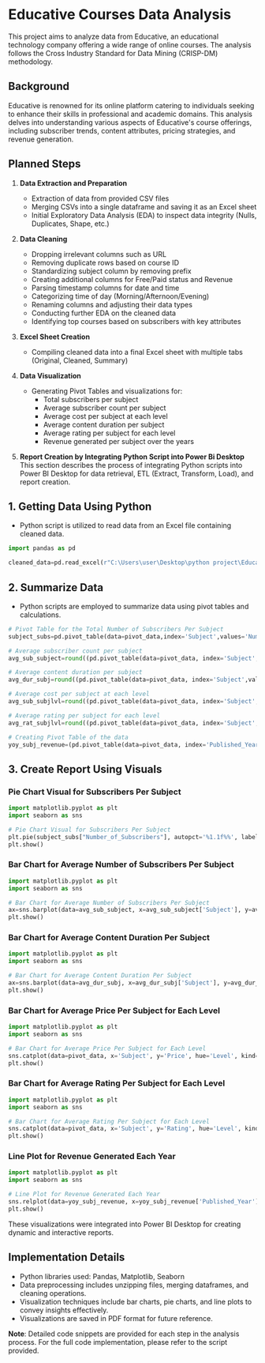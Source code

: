 # Educative Courses Data Analysis

This project aims to analyze data from Educative, an educational technology company offering a wide range of online courses. The analysis follows the Cross Industry Standard for Data Mining (CRISP-DM) methodology.

## Background
Educative is renowned for its online platform catering to individuals seeking to enhance their skills in professional and academic domains. This analysis delves into understanding various aspects of Educative's course offerings, including subscriber trends, content attributes, pricing strategies, and revenue generation.

## Planned Steps
1. **Data Extraction and Preparation**
   - Extraction of data from provided CSV files
   - Merging CSVs into a single dataframe and saving it as an Excel sheet
   - Initial Exploratory Data Analysis (EDA) to inspect data integrity (Nulls, Duplicates, Shape, etc.)

2. **Data Cleaning**
   - Dropping irrelevant columns such as URL
   - Removing duplicate rows based on course ID
   - Standardizing subject column by removing prefix
   - Creating additional columns for Free/Paid status and Revenue
   - Parsing timestamp columns for date and time
   - Categorizing time of day (Morning/Afternoon/Evening)
   - Renaming columns and adjusting their data types
   - Conducting further EDA on the cleaned data
   - Identifying top courses based on subscribers with key attributes

3. **Excel Sheet Creation**
   - Compiling cleaned data into a final Excel sheet with multiple tabs (Original, Cleaned, Summary)

4. **Data Visualization**
   - Generating Pivot Tables and visualizations for:
     - Total subscribers per subject
     - Average subscriber count per subject
     - Average cost per subject at each level
     - Average content duration per subject
     - Average rating per subject for each level
     - Revenue generated per subject over the years
  
5. **Report Creation by Integrating Python Script into Power Bi Desktop**
This section describes the process of integrating Python scripts into Power BI Desktop for data retrieval, ETL (Extract, Transform, Load), and report creation.

## 1. Getting Data Using Python
- Python script is utilized to read data from an Excel file containing cleaned data.
```python
import pandas as pd

cleaned_data=pd.read_excel(r"C:\Users\user\Desktop\python project\Educative Data.xlsx",sheet_name='Cleaned_Data')

```

## 2. Summarize Data
- Python scripts are employed to summarize data using pivot tables and calculations.
```python
# Pivot Table for the Total Number of Subscribers Per Subject
subject_subs=pd.pivot_table(data=pivot_data,index='Subject',values='Number_of_Subscribers',aggfunc='sum').reset_index()

# Average subscriber count per subject
avg_sub_subject=round((pd.pivot_table(data=pivot_data, index='Subject',values='Number_of_Subscribers',aggfunc='mean')),2).reset_index()

# Average content duration per subject
avg_dur_subj=round((pd.pivot_table(data=pivot_data, index='Subject',values='Content_Duration',aggfunc='mean')),1).reset_index()

# Average cost per subject at each level
avg_sub_subjlvl=round((pd.pivot_table(data=pivot_data, index='Subject', columns='Level',values='Price',aggfunc='mean')),2).reset_index()

# Average rating per subject for each level
avg_rat_subjlvl=round((pd.pivot_table(data=pivot_data, index='Subject', columns='Level',values='Rating',aggfunc='mean')),2).reset_index()

# Creating Pivot Table of the data
yoy_subj_revenue=(pd.pivot_table(data=pivot_data, index='Published_Year',values='Revenue',aggfunc="sum")).reset_index()
```

## 3. Create Report Using Visuals

### Pie Chart Visual for Subscribers Per Subject
```python
import matplotlib.pyplot as plt
import seaborn as sns

# Pie Chart Visual for Subscribers Per Subject
plt.pie(subject_subs["Number_of_Subscribers"], autopct='%1.1f%%', labels=subject_subs.loc[:, 'Subject'], shadow=True, colors=custom_palette, startangle=45)
plt.show()
```

### Bar Chart for Average Number of Subscribers Per Subject
```python
import matplotlib.pyplot as plt
import seaborn as sns

# Bar Chart for Average Number of Subscribers Per Subject
ax=sns.barplot(data=avg_sub_subject, x=avg_sub_subject['Subject'], y=avg_sub_subject['Number_of_Subscribers'], palette=custom_palette, order=avg_sub_subject['Subject'])
plt.show()
```

### Bar Chart for Average Content Duration Per Subject
```python
import matplotlib.pyplot as plt
import seaborn as sns

# Bar Chart for Average Content Duration Per Subject
ax=sns.barplot(data=avg_dur_subj, x=avg_dur_subj['Subject'], y=avg_dur_subj['Content_Duration'], palette=custom_palette, order=avg_dur_subj['Subject'])
plt.show()
```

### Bar Chart for Average Price Per Subject for Each Level
```python
import matplotlib.pyplot as plt
import seaborn as sns

# Bar Chart for Average Price Per Subject for Each Level
sns.catplot(data=pivot_data, x='Subject', y='Price', hue='Level', kind='bar', aspect=2)
plt.show()
```

### Bar Chart for Average Rating Per Subject for Each Level
```python
import matplotlib.pyplot as plt
import seaborn as sns

# Bar Chart for Average Rating Per Subject for Each Level
sns.catplot(data=pivot_data, x='Subject', y='Rating', hue='Level', kind='bar', aspect=1.5)
plt.show()
```

### Line Plot for Revenue Generated Each Year
```python
import matplotlib.pyplot as plt
import seaborn as sns

# Line Plot for Revenue Generated Each Year
sns.relplot(data=yoy_subj_revenue, x=yoy_subj_revenue['Published_Year'], y=yoy_subj_revenue['Revenue'], kind="line", markers=True, legend=False, aspect=1.5)
plt.show()
``` 

These visualizations were integrated into Power BI Desktop for creating dynamic and interactive reports.
     

## Implementation Details
- Python libraries used: Pandas, Matplotlib, Seaborn
- Data preprocessing includes unzipping files, merging dataframes, and cleaning operations.
- Visualization techniques include bar charts, pie charts, and line plots to convey insights effectively.
- Visualizations are saved in PDF format for future reference.

**Note**: Detailed code snippets are provided for each step in the analysis process. For the full code implementation, please refer to the script provided.
